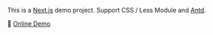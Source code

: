 This is a [Next.js](https://nextjs.org/) demo project. Support CSS / Less Module and [Antd](https://ant.design/index-cn).

📌 [Online Demo](https://nextjs.org/)
